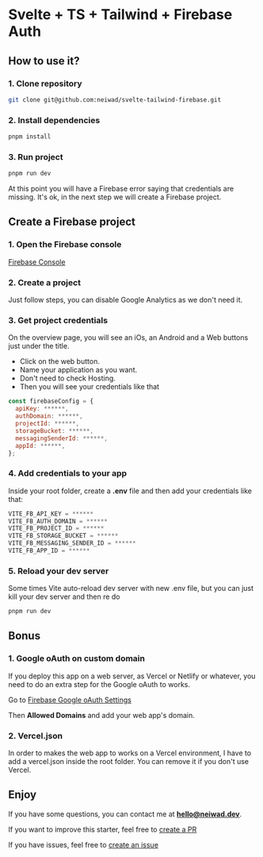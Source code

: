# Svelte + TS + Tailwind + Firebase Auth

## How to use it?

### 1. Clone repository

```bash
git clone git@github.com:neiwad/svelte-tailwind-firebase.git
```

### 2. Install dependencies

```bash
pnpm install
```

### 3. Run project

```bash
pnpm run dev
```

At this point you will have a Firebase error saying that credentials are missing. It's ok, in the next step we will create a Firebase project.

## Create a Firebase project

### 1. Open the Firebase console

[Firebase Console](https://console.firebase.google.com/)

### 2. Create a project

Just follow steps, you can disable Google Analytics as we don't need it.

### 3. Get project credentials

On the overview page, you will see an iOs, an Android and a Web buttons just under the title.

- Click on the web button.
- Name your application as you want.
- Don't need to check Hosting.
- Then you will see your credentials like that

```javascript
const firebaseConfig = {
  apiKey: ******,
  authDomain: ******,
  projectId: ******,
  storageBucket: ******,
  messagingSenderId: ******,
  appId: ******,
};
```

### 4. Add credentials to your app

Inside your root folder, create a **.env** file and then add your credentials like that:

```javascript
VITE_FB_API_KEY = ******
VITE_FB_AUTH_DOMAIN = ******
VITE_FB_PROJECT_ID = ******
VITE_FB_STORAGE_BUCKET = ******
VITE_FB_MESSAGING_SENDER_ID = ******
VITE_FB_APP_ID = ******
```

### 5. Reload your dev server

Some times Vite auto-reload dev server with new .env file, but you can just kill your dev server and then re do

```bash
pnpm run dev
```

## Bonus

### 1. Google oAuth on custom domain

If you deploy this app on a web server, as Vercel or Netlify or whatever, you need to do an extra step for the Google oAuth to works.

Go to [Firebase Google oAuth Settings](https://console.firebase.google.com/u/3/project/svelte-tailwind-firebase-9ff6a/authentication/settings)

Then **Allowed Domains** and add your web app's domain.

### 2. Vercel.json

In order to makes the web app to works on a Vercel environment, I have to add a vercel.json inside the root folder. You can remove it if you don't use Vercel.

## Enjoy

If you have some questions, you can contact me at **hello@neiwad.dev**.

If you want to improve this starter, feel free to [create a PR](https://github.com/neiwad/svelte-tailwind-firebase/pulls)

If you have issues, feel free to [create an issue](https://github.com/neiwad/svelte-tailwind-firebase/issues)
